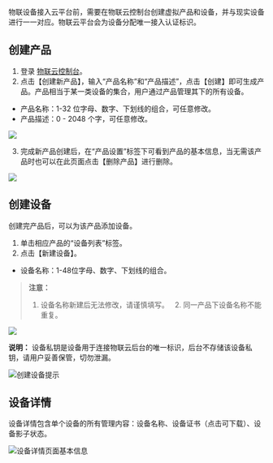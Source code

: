 物联设备接入云平台前，需要在物联云控制台创建虚拟产品和设备，并与现实设备进行一一对应。物联云平台会为设备分配唯一接入认证标识。

## 创建产品

1. 登录 [物联云控制台](https://console.cloud.tencent.com/iotcloud)。
2. 点击【创建新产品】，输入“产品名称”和“产品描述”，点击【创建】即可生成产品。产品相当于某一类设备的集合，用户通过产品管理其下的所有设备。

 - 产品名称：1-32 位字母、数字、下划线的组合，可任意修改。
 - 产品描述：0 - 2048 个字，可任意修改。
 
![](https://mc.qcloudimg.com/static/img/ed7fc4e9036acd23823d957d8bd4acc6/create_prduct_1.png)

3. 完成新产品创建后，在“产品设置”标签下可看到产品的基本信息，当无需该产品时也可以在此页面点击【删除产品】进行删除。

![](https://mc.qcloudimg.com/static/img/1c56c1781111084e151c4a54349d570f/product_setdetail.png)

## 创建设备

创建完产品后，可以为该产品添加设备。
1. 单击相应产品的“设备列表”标签。
2. 点击【新建设备】。
 
 - 设备名称：1-48位字母、数字、下划线的组合。
>  **注意：**
>   1. 设备名称新建后无法修改，请谨慎填写。
>   2. 同一产品下设备名称不能重复。

![](https://mc.qcloudimg.com/static/img/1577e6597a83691c880924a793e73298/product_create_device.png)

**说明：**
设备私钥是设备用于连接物联云后台的唯一标识，后台不存储该设备私钥，请用户妥善保管，切勿泄漏。

![创建设备提示](https://mc.qcloudimg.com/static/img/dbc313cd965d09a6b13754e1d7965b69/device_save_miyao.png)



## 设备详情

设备详情包含单个设备的所有管理内容：设备名称、设备证书（点击可下载）、设备影子状态。

![设备详情页面基本信息](https://mc.qcloudimg.com/static/img/bd841403fef797057dfa898330fffb80/shebei_xiangqing.png)

